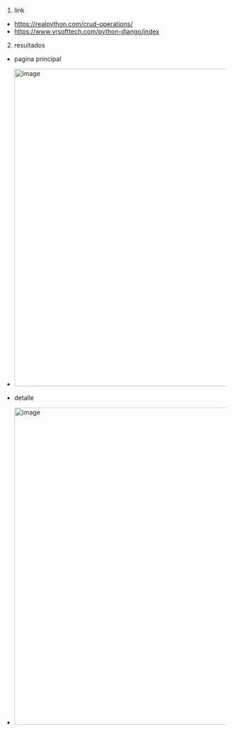 1. link
- https://realpython.com/crud-operations/
- https://www.vrsofttech.com/python-django/index
2. resultados
- pagina principal
- <img width="1053" height="717" alt="image" src="https://github.com/user-attachments/assets/4b5429b8-70a8-4d4e-ba83-41bee14e812e" />

- detalle
- <img width="1068" height="716" alt="image" src="https://github.com/user-attachments/assets/8976edf3-0d72-445b-a2b0-629fcf59f058" />

